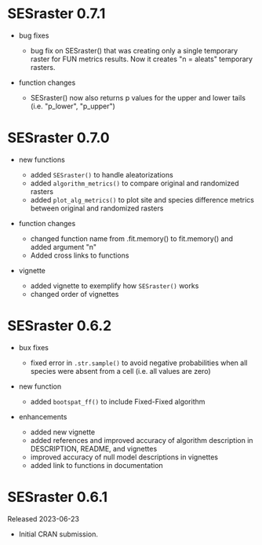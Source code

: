 # SESraster 0.7.1

* bug fixes
  - bug fix on SESraster() that was creating only a single temporary raster for 
  FUN metrics results. Now it creates "n = aleats" temporary rasters.

* function changes
  - SESraster() now also returns p values for the upper and lower tails (i.e. "p_lower", "p_upper")

# SESraster 0.7.0

* new functions
  - added `SESraster()` to handle aleatorizations
  - added `algorithm_metrics()` to compare original and randomized rasters
  - added `plot_alg_metrics()` to plot site and species difference metrics 
  between original and randomized rasters

* function changes
  - changed function name from .fit.memory() to fit.memory() and added argument "n"
  - Added cross links to functions

* vignette
  - added vignette to exemplify how `SESraster()` works
  - changed order of vignettes
  
# SESraster 0.6.2

* bux fixes
  - fixed error in `.str.sample()` to avoid negative probabilities when all 
  species were absent from a cell (i.e. all values are zero)

* new function
  - added `bootspat_ff()` to include Fixed-Fixed algorithm

* enhancements
  - added new vignette
  - added references and improved accuracy of algorithm description in DESCRIPTION, 
  README, and vignettes
  - improved accuracy of null model descriptions in vignettes
  - added link to functions in documentation

# SESraster 0.6.1

Released 2023-06-23

* Initial CRAN submission.



